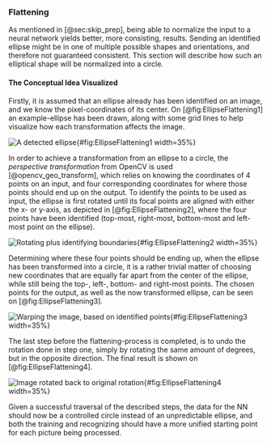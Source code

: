 ### Flattening
As mentioned in [@sec:skip_prep], being able to normalize the input to a neural network yields better, more consisting, results. Sending an identified ellipse might be in one of multiple possible shapes and orientations, and therefore not guaranteed consistent. This section will describe how such an elliptical shape will be normalized into a circle.

#### The Conceptual Idea Visualized
Firstly, it is assumed that an ellipse already has been identified on an image, and we know the pixel-coordinates of its center. On [@fig:EllipseFlattening1] an example-ellipse has been drawn, along with some grid lines to help visualize how each transformation affects the image.

![A detected ellipse](report/assets/pictures/Ellipse1.png){#fig:EllipseFlattening1 width=35%}

In order to achieve a transformation from an ellipse to a circle, the _perspective transformation_ from OpenCV is used [@opencv_geo_transform], which relies on knowing the coordinates of 4 points on an input, and four corresponding coordinates for where those points should end up on the output. To identify the points to be used as input, the ellipse is first rotated until its focal points are aligned with either the x- or y-axis, as depicted in [@fig:EllipseFlattening2], where the four points have been identified (top-most, right-most, bottom-most and left-most point on the ellipse).

![Rotating plus identifying boundaries](report/assets/pictures/Ellipse2_1.png){#fig:EllipseFlattening2 width=35%}

Determining where these four points should be ending up, when the ellipse has been transformed into a circle, it is a rather trivial matter of choosing new coordinates that are equally far apart from the center of the ellipse, while still being the top-, left-, bottom- and right-most points. The chosen points for the output, as well as the now transformed ellipse, can be seen on [@fig:EllipseFlattening3].

![Warping the image, based on identified points](report/assets/pictures/Ellipse3_1.png){#fig:EllipseFlattening3 width=35%}

The last step before the flattening-process is completed, is to undo the rotation done in step one, simply by rotating the same amount of degrees, but in the opposite direction. The final result is shown on [@fig:EllipseFlattening4].

![Image rotated back to original rotation](report/assets/pictures/Ellipse4.png){#fig:EllipseFlattening4 width=35%}

Given a successful traversal of the described steps, the data for the NN should now be a controlled circle instead of an unpredictable ellipse, and both the training and recognizing should have a more unified starting point for each picture being processed.   
